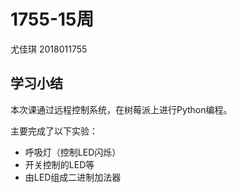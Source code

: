 # 1755-15周

尤佳琪 2018011755

## 学习小结

本次课通过远程控制系统，在树莓派上进行Python编程。

主要完成了以下实验：

- 呼吸灯（控制LED闪烁）
- 开关控制的LED等
- 由LED组成二进制加法器